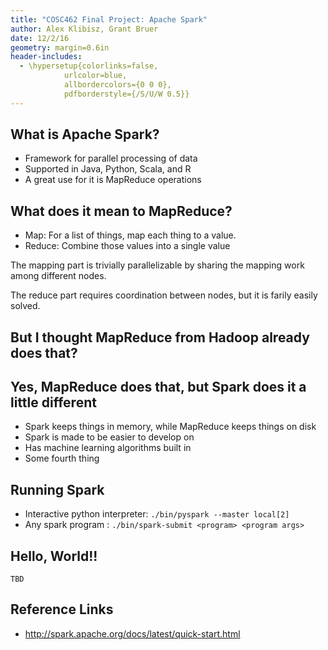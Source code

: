 ```yaml
---
title: "COSC462 Final Project: Apache Spark"
author: Alex Klibisz, Grant Bruer
date: 12/2/16
geometry: margin=0.6in
header-includes:
  - \hypersetup{colorlinks=false,
            urlcolor=blue,
            allbordercolors={0 0 0},
            pdfborderstyle={/S/U/W 0.5}}
---
```


## What is Apache Spark?

- Framework for parallel processing of data
- Supported in Java, Python, Scala, and R
- A great use for it is MapReduce operations

## What does it mean to MapReduce?

- Map: For a list of things, map each thing to a value.
- Reduce: Combine those values into a single value

The mapping part is trivially parallelizable by sharing the mapping work among different nodes. 

The reduce part requires coordination between nodes, but it is farily easily solved.


## But I thought MapReduce from Hadoop already does that?

## Yes, MapReduce does that, but Spark does it a little different

- Spark keeps things in memory, while MapReduce keeps things on disk
- Spark is made to be easier to develop on
- Has machine learning algorithms built in
- Some fourth thing

## Running Spark

- Interactive python interpreter: `./bin/pyspark --master local[2]`
- Any spark program : `./bin/spark-submit <program> <program args>`

## Hello, World!!

```
TBD
```


## Reference Links

- http://spark.apache.org/docs/latest/quick-start.html

